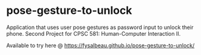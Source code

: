 # pose-gesture-to-unlock
Application that uses user pose gestures as password input to unlock their phone. Second Project for CPSC 581: Human-Computer Interaction II. 

Available to try here @ https://fysalbeau.github.io/pose-gesture-to-unlock/
